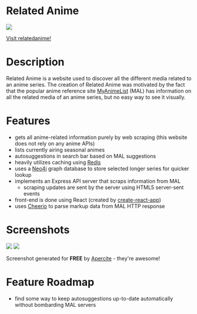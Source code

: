 # Related Anime
<img src="https://aprc.it/api/1200x630/http://relatedanime.com/">

[Visit relatedanime!](relatedanime.com)

# Description
Related Anime is a website used to discover all the different media related to an anime series.
The creation of Related Anime was motivated by the fact that the popular anime reference site [MyAnimeList](https://myanimelist.net/) (MAL) has information on all the related media of an anime series, but no easy way to see it visually.

# Features
- gets all anime-related information purely by web scraping (this website does not rely on any anime APIs)
- lists currently airing seasonal animes
- autosuggestions in search bar based on MAL suggestions
- heavily utilizes caching using [Redis](https://redis.io/)
- uses a [Neo4j](https://neo4j.com/) graph database to store selected longer series for quicker lookup
- implements an Express API server that scraps information from MAL
  - scraping updates are sent by the server using HTML5 server-sent events
- front-end is done using React (created by [create-react-app](https://github.com/facebookincubator/create-react-app))
- uses [Cheerio](https://github.com/cheeriojs/cheerio) to parse markup data from MAL HTTP response

# Screenshots
<img src="https://aprc.it/api/1200x630/http://www.relatedanime.com/anime/9253"> 
<img src="https://aprc.it/api/1200x630/http://www.relatedanime.com/anime/527"> 

Screenshot generated for **FREE** by [Apercite](ttps://apercite.fr/en/) - they're awesome!

# Feature Roadmap
- find some way to keep autosuggestions up-to-date automatically without bombarding MAL servers

